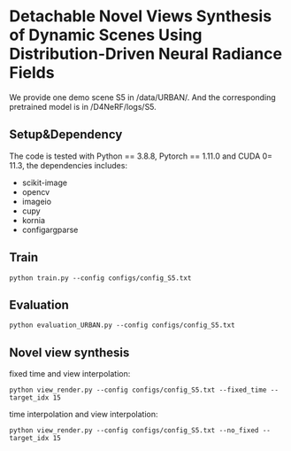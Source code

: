 # Detachable Novel Views Synthesis of Dynamic Scenes Using Distribution-Driven Neural Radiance Fields

We provide one demo scene S5 in /data/URBAN/. And the corresponding pretrained model is in /D4NeRF/logs/S5.

## Setup&Dependency
The code is tested with Python == 3.8.8, Pytorch == 1.11.0 and CUDA 0= 11.3, the dependencies includes:

* scikit-image
* opencv
* imageio
* cupy
* kornia
* configargparse

## Train

```
python train.py --config configs/config_S5.txt 
```

## Evaluation

```
python evaluation_URBAN.py --config configs/config_S5.txt 
```

## Novel view synthesis

fixed time and view interpolation:
```
python view_render.py --config configs/config_S5.txt --fixed_time --target_idx 15
```

time interpolation and view interpolation:
```
python view_render.py --config configs/config_S5.txt --no_fixed --target_idx 15
```




